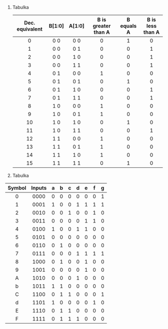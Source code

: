 1. Tabulka 

   | **Dec. equivalent** | **B[1:0]** | **A[1:0]** | **B is greater than A** | **B equals A** | **B is less than A** |
   | :-: | :-: | :-: | :-: | :-: | :-: |
   |  0 | 0 0 | 0 0 | 0 | 1 | 0 |
   |  1 | 0 0 | 0 1 | 0 | 0 | 1 |
   |  2 | 0 0 | 1 0 | 0 | 0 | 1 |
   |  3 | 0 0 | 1 1 | 0 | 0 | 1 |
   |  4 | 0 1 | 0 0 | 1 | 0 | 0 |
   |  5 | 0 1 | 0 1 | 0 | 1 | 0 |
   |  6 | 0 1 | 1 0 | 0 | 0 | 1 |
   |  7 | 0 1 | 1 1 | 0 | 0 | 1 |
   |  8 | 1 0 | 0 0 | 1 | 0 | 0 |
   |  9 | 1 0 | 0 1 | 1 | 0 | 0 |
   | 10 | 1 0 | 1 0 | 0 | 1 | 0 |
   | 11 | 1 0 | 1 1 | 0 | 0 | 1 |
   | 12 | 1 1 | 0 0 | 1 | 0 | 0 |
   | 13 | 1 1 | 0 1 | 1 | 0 | 0 |
   | 14 | 1 1 | 1 0 | 1 | 0 | 0 |
   | 15 | 1 1 | 1 1 | 0 | 1 | 0 |

2. Tabulka

| **Symbol** | **Inputs** | **a** | **b** | **c** | **d** | **e** | **f** | **g** |
   | :-: | :-: | :-: | :-: | :-: | :-: | :-: | :-: | :-: |
   | 0 | 0000 | 0 | 0 | 0 | 0 | 0 | 0 | 1 |
   | 1 | 0001 | 1 | 0 | 0 | 1 | 1 | 1 | 1 |
   | 2 | 0010 | 0 | 0 | 1 | 0 | 0 | 1 | 0 |
   | 3 | 0011 | 0 | 0 | 0 | 0 | 1 | 1 | 0 |
   | 4 | 0100 | 1 | 0 | 0 | 1 | 1 | 0 | 0 |
   | 5 | 0101 | 0 | 0 | 0 | 0 | 0 | 0 | 0 |
   | 6 | 0110 | 0 | 1 | 0 | 0 | 0 | 0 | 0 |
   | 7 | 0111 | 0 | 0 | 0 | 1 | 1 | 1 | 1 |
   | 8 | 1000 | 0 | 1 | 0 | 0 | 1 | 0 | 0 |
   | 9 | 1001 | 0 | 0 | 0 | 0 | 1 | 0 | 0 |
   | A | 1010 | 0 | 0 | 0 | 1 | 0 | 0 | 0 |
   | b | 1011 | 1 | 1 | 0 | 0 | 0 | 0 | 0 |
   | C | 1100 | 0 | 1 | 1 | 0 | 0 | 0 | 1 |
   | d | 1101 | 1 | 0 | 0 | 0 | 0 | 1 | 0 |
   | E | 1110 | 0 | 1 | 1 | 0 | 0 | 0 | 0 |
   | F | 1111 | 0 | 1 | 1 | 1 | 0 | 0 | 0 |
